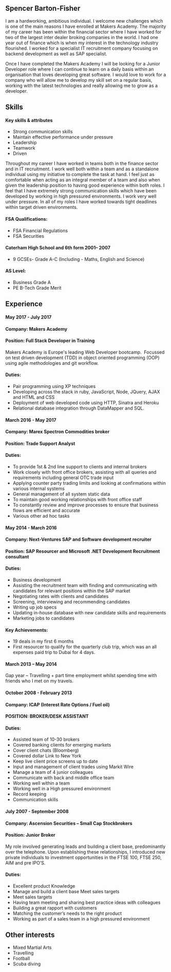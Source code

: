 ## Spencer Barton-Fisher

I am a hardworking, ambitious individual. I welcome new challenges  which is one of the main reasons I have enrolled at Makers Academy. The majority of my career has been within the financial sector where I have worked for two of the largest inter dealer broking companies in the world. I had one year out of finance which is when my interest in the technology industry flourished. I worked for a specialist IT recruitment company focusing on backend development as well as SAP specialist.

Once I have completed the Makers Academy I will be looking for a Junior Developer role where I can continue to learn on a daily basis within an organisation that loves developing great software. I would love to work for a company who will allow me to develop my skill set on a regular basis, working with the latest technologies and really allowing me to grow as a developer.

## Skills

#### Key skills & attributes

- Strong communication skills
- Maintain effective performance under pressure
- Leadership
- Teamwork
- Driven

Throughout my career I have worked in teams both in the finance sector and in IT recruitment. I work well both within a team and as a standalone individual using my initiative to complete the task at hand. I feel just as comfortable when acting as an integral member of a team and also when given the leadership position to having good experience within both roles. I feel that I have extremely strong communication skills which have been developed by working in high pressured environments. I work very well under pressure. In all of my roles I have worked towards tight deadlines within target driven environments.

#### FSA Qualifications:

- FSA Financial Regulations
- FSA Securities

#### Caterham High School and 6th form 2001– 2007

- 9 GCSEs- Grade A-C (Including - Maths, English and Science)

#### AS Level:

- Business 		Grade A
- PE B-Tech		Grade Merit

## Experience


#### May 2017 - July 2017

#### Company:		Makers Academy
#### Position:		Full Stack Developer in Training

Makers Academy is Europe's leading Web Developer bootcamp. 
Focussed on test driven development (TDD) in object oriented programming (OOP) using agile methodologies and git workflow.

#### Duties:

- Pair programming using XP techniques
- Developing across the stack in ruby, JavaScript, Node, JQuery, AJAX and HTML and CSS
- Deployment of web developed code using HTTP, Sinatra and Heroku
- Relational database integration through DataMapper and SQL.


#### March 2016 - May 2017

#### Company:		Marex Spectron Commodities broker
#### Position:		Trade Support Analyst

#### Duties:

- To provide 1st & 2nd line support to clients and internal brokers
- Work closely with front office brokers, assisting with all queries and requirements including     general OTC trade input
- Applying counter party trading limits and looking at confirmations within various internal systems
- General management of all system static data
- To maintain good working relationships with front office staff
- To constantly review and improve processes to ensure that business flows are efficient and     accurate
- Various other ad hoc tasks

#### May 2014 - March 2016
#### Company:		Next-Ventures SAP and Software development recruiter
#### Position:		SAP Resourcer and Microsoft .NET Development Recruitment consultant

#### Duties:
- Business development
- Assisting the recruitment team with finding and communicating with candidates for relevant positions within the SAP market
- Negotiating rates with clients and candidates
- Screening, interviewing and recommending candidates
- Writing up job specs
- Updating in-house database with new candidate skills and requirements
- Marketing jobs to candidates
#### Key Achievements:
- 19 deals in my first 6 months
- First resourcer to qualify for the quarterly club trip, which was an all expenses paid trip to Dubai for 4 days.

#### March 2013 – May 2014
Gap year – Travelling + part time employment whilst spending time with friends who I met on my travels.

#### October 2008 - February 2013

#### Company:		ICAP (Interest Rate Options / Fuel oil)
#### POSITION:		BROKER/DESK ASSISTANT

#### Duties:
- Assisted team of 10-30 brokers
- Covered banking clients for emerging markets
- Cover client chats (Bloomberg)
- Covered dollar Link to New York
- Keep live client price screens up to date
- Input and management of client trades using Markit Wire
- Manage a team of 4 junior colleagues
- Communicate with back and middle office team
- Working well within a team
- Working well in a High pressured environment
- Record keeping
- Communication skills

#### July 2007 - September 2008

#### Company:		Ascension Securities – Small Cap Stockbrokers
#### Position:		Junior Broker

My role involved generating leads and building a client base, predominantly over the telephone.
Upon establishing these relationships, I introduced new private individuals to investment opportunities in the FTSE 100, FTSE 250, AIM and pre IPO’S.

#### Duties:
- Excellent product Knowledge
- Manage and build a client base Meet sales targets
- Meet sales targets
- Having team meeting and sharing best practice ideas with colleagues
- Building a great rapport with customers
- Matching the customer’s needs to the right product
- Working as part of a sales team in a high pressured environment


## Other interests

- Mixed Martial Arts
- Travelling
- Football
- Scuba diving
